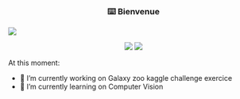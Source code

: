 <!-- markdownlint-disable MD033 MD041-->
<p align="center">
  <h3 align="center">⌨️ Bienvenue</h3>
  
  
  <img src="https://readme-typing-svg.herokuapp.com?color=%23217CF7&size=25&duration=4000&height=100&lines=hi+%2C+Welcome+!!+;I'm+student+AI+developer%2C;and+I+studies+at+SIMPLON++;In+france%2C+West+South">
</p>



<p align="center">
  <a href="https://github.com/search?q=extension%3Amd+%22readme+typing+svg+herokuapp%22&type=Code" alt="LinkedIn" title="Repo users">
    <img src="https://www.linkedin.com/in/matthew-rasic-6465925b/"/></a>
  <a href="https://discord.gg/fPrdqh3Zfu" alt="Discord" title="Dev Pro Tips Discussion & Support Server">
    <img src="https://img.shields.io/discord/819650821314052106?color=7289DA&logo=discord&logoColor=white&style=for-the-badge"/></a>
</p>
<!-- markdownlint-enable MD033 -->


At this moment:

- 🔭 I’m currently working on Galaxy zoo kaggle challenge exercice
- 🌱 I’m currently learning on Computer Vision

